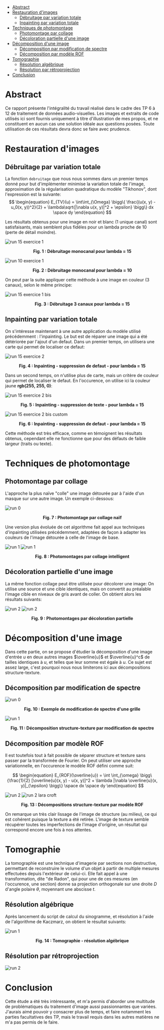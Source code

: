 
- [Abstract](#abstract)
- [Restauration d'images](#restauration-dimages)
  - [Débruitage par variation totale](#débruitage-par-variation-totale)
  - [Inpainting par variation totale](#inpainting-par-variation-totale)
- [Techniques de photomontage](#techniques-de-photomontage)
  - [Photomontage par collage](#photomontage-par-collage)
  - [Décoloration partielle d'une image](#décoloration-partielle-dune-image)
- [Décomposition d'une image](#décomposition-dune-image)
  - [Décomposition par modification de spectre](#décomposition-par-modification-de-spectre)
  - [Décomposition par modèle ROF](#décomposition-par-modèle-rof)
- [Tomographie](#tomographie)
  - [Résolution algébrique](#résolution-algébrique)
  - [Résolution par rétroprojection](#résolution-par-rétroprojection)
- [Conclusion](#conclusion)

# Abstract
Ce rapport présente l'intégralité du travail réalisé dans le cadre des TP 6 à 12 de traitement de données audio-visuelles. Les images et extraits de code utilisés ici sont fournis uniquement à titre d'illustration de mes propos, et ne constituent en aucun cas une solution idéale aux questions posées. Toute utilisation de ces résultats devra donc se faire avec prudence.

# Restauration d'images

## Débruitage par variation totale
La fonction `debruitage` que nous nous sommes dans un premier temps donné pour but d'implémenter minimise la variation totale de l'image, approximation de la régularisation quadratique du modèle "Tikhonov", dont l'expression est la suivante:
$$
\begin{equation}
E_{TV}(u) = \int\int_{\Omega} \bigg\{ \frac{(u(x, y) - u_0(x, y))^2}{2} + \lambda\sqrt{|\nabla u(x, y)|^2 + \epsilon} \bigg\} dx \space dy
\end{equation}
$$

Les résultats obtenus pour une image en noir et blanc (1 unique canal) sont satisfaisants, mais semblent plus fidèles pour un lambda proche de 10 (perte de détail moindre).


![run 15 exercice 1](./res/TP6/run_1_lambda_15.svg)
<figcaption align="center">
  <b>Fig. 1 : Débruitage monocanal pour lambda = 15</b>
</figcaption>

![run 10 exercice 1](./res/TP6/run_1_lambda_10.svg)
<figcaption align="center">
  <b>Fig. 2 : Débruitage monocanal pour lambda = 10</b>
</figcaption>

On peut par la suite appliquer cette méthode à une image en couleur (3 canaux), selon le même principe:

![run 15 exercice 1 bis](./res/TP6/run_1_bis_lambda_15.svg)
<figcaption align="center">
  <b>Fig. 3 : Débruitage 3 canaux pour lambda = 15</b>
</figcaption>


## Inpainting par variation totale

On s'intéresse maintenant à une autre application du modèle utilisé précédemment : l'inpainting. Le but est de réparer une image qui a été détériorée par l'ajout d'un defaut. Dans un premier temps, on utilisera une carte qui permet de localiser ce defaut:

![run 15 exercice 2](./res/TP6/run_2_lambda_15.svg)
<figcaption align="center">
  <b>Fig. 4 : Inpainting - suppression de defaut - pour lambda = 15</b>
</figcaption>

Dans un second temps, on n'utilise plus de carte, mais un critère de couleur qui permet de localiser le defaut. En l'occurence, on utilise ici la couleur jaune **rgb(255, 255, 0)**:

![run 15 exercice 2 bis](./res/TP6/run_2_bis_lambda_15.svg)
<figcaption align="center">
  <b>Fig. 5 : Inpainting - suppression de texte - pour lambda = 15</b>
</figcaption>

![run 15 exercice 2 bis custom](./res/TP6/run_2_bis_custom_lambda_15.svg)
<figcaption align="center">
  <b>Fig. 6 : Inpainting - suppression de defaut - pour lambda = 15</b>
</figcaption>

Cette méthode est très efficace, comme en témoignent les résultats obtenus, cependant elle ne fonctionne que pour des défauts de faible largeur (traits ou texte).

# Techniques de photomontage

## Photomontage par collage

L'approche la plus naïve "colle" une image détourée par à l'aide d'un masque sur une autre image. Un exemple ci-dessous:

![run 0](res/TP7/run_0.svg)
<figcaption align="center">
  <b>Fig. 7 : Photomontage par collage naïf</b>
</figcaption>

Une version plus évoluée de cet algorithme fait appel aux techniques d'inpainting utilisées précédemment, adaptées de façon à adapter les couleurs de l'image détourée à celle de l'image de base.


![run 1](res/TP7/run_1_orca.svg)
![run 1](res/TP7/run_1_macronde.svg)
<figcaption align="center">
  <b>Fig. 8 : Photomontages par collage intelligent</b>
</figcaption>

## Décoloration partielle d'une image

La même fonction collage peut être utilisée pour décolorer une image: On utilise une source et une cible identiques, mais on convertit au préalable l'image cible en niveaux de gris avant de coller. On obtient alors les résultats suivants:

![run 2](res/TP7/run_2_rose.svg)
![run 2](res/TP7/run_2_duck.svg)
<figcaption align="center">
  <b>Fig. 9 : Photomontages par décoloration partielle</b>
</figcaption>

# Décomposition d'une image

Dans cette partie, on se propose d'étudier la décomposition d'une image d'entrée $u$ en deux autres images $\overline{u}$ et $\overline{u}^c$ de tailles identiques à $u$, et telles que leur somme est égale à $u$. Ce sujet est assez large, c'est pourquoi nous nous limiterons ici aux décompositions structure-texture.

## Décomposition par modification de spectre

![run 0](res/TP8/run_0.svg)
<figcaption align="center">
  <b>Fig. 10 : Exemple de modification de spectre d'une grille</b>
</figcaption>

![run 1](res/TP8/run_1.svg)
<figcaption align="center">
  <b>Fig. 11 : Décomposition structure-texture par modification de spectre</b>
</figcaption>

## Décomposition par modèle ROF

Il est toutefois tout à fait possible de séparer structure et texture sans passer par la transformée de Fourier. On peut utiliser une approche variationnelle, en l'occurence le modèle ROF défini comme suit:

$$
\begin{equation}
E_{ROF}(\overline{u}) = \int \int_{\omega} \bigg\{\frac{1}{2} [\overline{u}(x, y) - u(x, y)]^2 + \lambda |\nabla \overline{u}(x, y)|_{\epsilon} \bigg\} \space dx \space dy
\end{equation}
$$

![run 2](res/TP8/run_2.svg)
![run 2 lara croft](res/TP8/run_2_lara.svg)
<figcaption align="center">
  <b>Fig. 13 : Décompositions structure-texture par modèle ROF</b>
</figcaption>

On remarque un très clair lissage de l'image de structure (au milieu), ce qui est cohérent puisque la texture a été retirée. L'image de texture semble récupérer toutes les imperfections de l'image d'origine, un résultat qui correspond encore une fois à nos attentes.

# Tomographie

La tomographie est une technique d'imagerie par sections non destructive, permettant de reconstruire le volume d'un objet à partir de multiple mesures effectuées depuis l'extérieur de celui-ci. Elle fait appel à une transformation, dite "de Radon", qui pour une de ces mesures (en l'occurence, une section) donne sa projection orthogonale 
sur une droite $D$ d'angle polaire $\theta$, moyennant une abscisse $t$.

## Résolution algébrique

Après lancement du script de calcul du sinogramme, et résolution à l'aide de l'algorithme de Kaczmarz, on obtient le résultat suivants:

![run 1](res/TP9/run_1.svg)
<figcaption align="center">
  <b>Fig. 14 : Tomographie - résolution algébrique</b>
</figcaption>


## Résolution par rétroprojection


![run 2](res/TP9/run_2.svg)


# Conclusion

Cette étude a été très intéressante, et m'a permis d'aborder une multitude de problématiques du traitement d'image aussi passionnantes que variées. J'aurais aimé pouvoir y consacrer plus de temps, et faire notamment les parties facultatives des TP, mais le travail requis dans les autres matières ne m'a pas permis de le faire.
